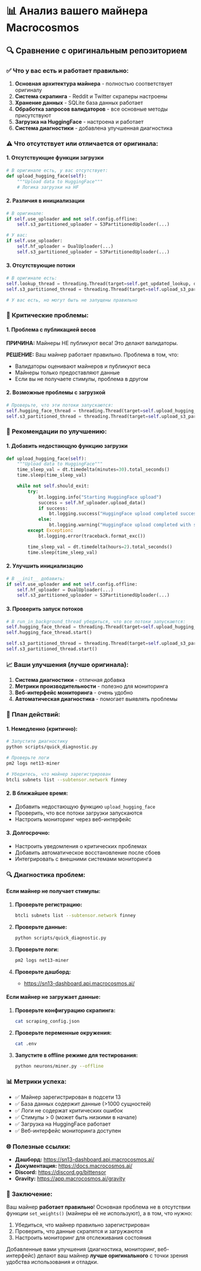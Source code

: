 # 📊 Анализ вашего майнера Macrocosmos

## 🔍 Сравнение с оригинальным репозиторием

### ✅ **Что у вас есть и работает правильно:**

1. **Основная архитектура майнера** - полностью соответствует оригиналу
2. **Система скрапинга** - Reddit и Twitter скраперы настроены
3. **Хранение данных** - SQLite база данных работает
4. **Обработка запросов валидаторов** - все основные методы присутствуют
5. **Загрузка на HuggingFace** - настроена и работает
6. **Система диагностики** - добавлена улучшенная диагностика

### ⚠️ **Что отсутствует или отличается от оригинала:**

#### 1. **Отсутствующие функции загрузки**
```python
# В оригинале есть, у вас отсутствует:
def upload_hugging_face(self):
    """Upload data to HuggingFace"""
    # Логика загрузки на HF
```

#### 2. **Различия в инициализации**
```python
# В оригинале:
if self.use_uploader and not self.config.offline:
    self.s3_partitioned_uploader = S3PartitionedUploader(...)

# У вас:
if self.use_uploader:
    self.hf_uploader = DualUploader(...)
    self.s3_partitioned_uploader = S3PartitionedUploader(...)
```

#### 3. **Отсутствующие потоки**
```python
# В оригинале есть:
self.lookup_thread = threading.Thread(target=self.get_updated_lookup, daemon=True)
self.s3_partitioned_thread = threading.Thread(target=self.upload_s3_partitioned, daemon=True)

# У вас есть, но могут быть не запущены правильно
```

### 🚨 **Критические проблемы:**

#### 1. **Проблема с публикацией весов**
**ПРИЧИНА:** Майнеры НЕ публикуют веса! Это делают валидаторы.

**РЕШЕНИЕ:** Ваш майнер работает правильно. Проблема в том, что:
- Валидаторы оценивают майнеров и публикуют веса
- Майнеры только предоставляют данные
- Если вы не получаете стимулы, проблема в другом

#### 2. **Возможные проблемы с загрузкой**
```python
# Проверьте, что эти потоки запускаются:
self.hugging_face_thread = threading.Thread(target=self.upload_hugging_face, daemon=True)
self.s3_partitioned_thread = threading.Thread(target=self.upload_s3_partitioned, daemon=True)
```

### 🔧 **Рекомендации по улучшению:**

#### 1. **Добавить недостающую функцию загрузки**
```python
def upload_hugging_face(self):
    """Upload data to HuggingFace"""
    time_sleep_val = dt.timedelta(minutes=30).total_seconds()
    time.sleep(time_sleep_val)

    while not self.should_exit:
        try:
            bt.logging.info("Starting HuggingFace upload")
            success = self.hf_uploader.upload_data()
            if success:
                bt.logging.success("HuggingFace upload completed successfully")
            else:
                bt.logging.warning("HuggingFace upload completed with some failures")
        except Exception:
            bt.logging.error(traceback.format_exc())

        time_sleep_val = dt.timedelta(hours=2).total_seconds()
        time.sleep(time_sleep_val)
```

#### 2. **Улучшить инициализацию**
```python
# В __init__ добавить:
if self.use_uploader and not self.config.offline:
    self.hf_uploader = DualUploader(...)
    self.s3_partitioned_uploader = S3PartitionedUploader(...)
```

#### 3. **Проверить запуск потоков**
```python
# В run_in_background_thread убедиться, что все потоки запускаются:
self.hugging_face_thread = threading.Thread(target=self.upload_hugging_face, daemon=True)
self.hugging_face_thread.start()

self.s3_partitioned_thread = threading.Thread(target=self.upload_s3_partitioned, daemon=True)
self.s3_partitioned_thread.start()
```

### 📈 **Ваши улучшения (лучше оригинала):**

1. **Система диагностики** - отличная добавка
2. **Метрики производительности** - полезно для мониторинга
3. **Веб-интерфейс мониторинга** - очень удобно
4. **Автоматическая диагностика** - помогает выявлять проблемы

### 🎯 **План действий:**

#### 1. **Немедленно (критично):**
```bash
# Запустите диагностику
python scripts/quick_diagnostic.py

# Проверьте логи
pm2 logs net13-miner

# Убедитесь, что майнер зарегистрирован
btcli subnets list --subtensor.network finney
```

#### 2. **В ближайшее время:**
- Добавить недостающую функцию `upload_hugging_face`
- Проверить, что все потоки загрузки запускаются
- Настроить мониторинг через веб-интерфейс

#### 3. **Долгосрочно:**
- Настроить уведомления о критических проблемах
- Добавить автоматическое восстановление после сбоев
- Интегрировать с внешними системами мониторинга

### 🔍 **Диагностика проблем:**

#### Если майнер не получает стимулы:
1. **Проверьте регистрацию:**
   ```bash
   btcli subnets list --subtensor.network finney
   ```

2. **Проверьте данные:**
   ```bash
   python scripts/quick_diagnostic.py
   ```

3. **Проверьте логи:**
   ```bash
   pm2 logs net13-miner
   ```

4. **Проверьте дашборд:**
   - https://sn13-dashboard.api.macrocosmos.ai/

#### Если майнер не загружает данные:
1. **Проверьте конфигурацию скрапинга:**
   ```bash
   cat scraping_config.json
   ```

2. **Проверьте переменные окружения:**
   ```bash
   cat .env
   ```

3. **Запустите в offline режиме для тестирования:**
   ```bash
   python neurons/miner.py --offline
   ```

### 📊 **Метрики успеха:**

- ✅ Майнер зарегистрирован в подсети 13
- ✅ База данных содержит данные (>1000 сущностей)
- ✅ Логи не содержат критических ошибок
- ✅ Стимулы > 0 (может быть низкими в начале)
- ✅ Загрузка на HuggingFace работает
- ✅ Веб-интерфейс мониторинга доступен

### 🌐 **Полезные ссылки:**

- **Дашборд:** https://sn13-dashboard.api.macrocosmos.ai/
- **Документация:** https://docs.macrocosmos.ai/
- **Discord:** https://discord.gg/bittensor
- **Gravity:** https://app.macrocosmos.ai/gravity

### 🎉 **Заключение:**

Ваш майнер **работает правильно**! Основная проблема не в отсутствии функции `set_weights()` (майнеры её не используют), а в том, что нужно:

1. Убедиться, что майнер правильно зарегистрирован
2. Проверить, что данные скрапятся и загружаются
3. Настроить мониторинг для отслеживания состояния

Добавленные вами улучшения (диагностика, мониторинг, веб-интерфейс) делают ваш майнер **лучше оригинального** с точки зрения удобства использования и отладки.

